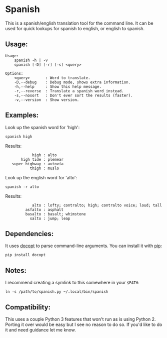 Spanish
=======

This is a spanish/english translation tool for the command line. It can be
used for quick lookups for spanish to english, or english to spanish.


Usage:
------

```
Usage:
    spanish -h | -v
    spanish [-D] [-r] [-s] <query>

Options:
    <query>       : Word to translate.
    -D,--debug    : Debug mode, shows extra information.
    -h,--help     : Show this help message.
    -r,--reverse  : Translate a spanish word instead.
    -s,--nosort   : Don't ever sort the results (faster).
    -v,--version  : Show version.
```

Examples:
--------

Look up the spanish word for 'high':
```
spanish high
```

Results:
```
            high : alto
       high tide : plemear
   super highway : autovía
           thigh : muslo
```

Look up the english word for 'alto':
```
spanish -r alto
```

Results:
```
            alto : lofty; contralto; high; contralto voice; loud; tall
         asfalto : asphalt
         basalto : basalt; whimstone
           salto : jump; leap
```

Dependencies:
-------------

It uses [docopt](http://docopt.org) to parse command-line arguments.
You can install it with [pip](https://pip.pypa.io/en/latest/installing.html):
```
pip install docopt
```

Notes:
------

I recommend creating a symlink to this somewhere in your `$PATH`:
```
ln -s /path/to/spanish.py ~/.local/bin/spanish
```

Compatibility:
--------------

This uses a couple Python 3 features that won't run as is using Python 2.
Porting it over would be easy but I see no reason to do so. If you'd like to
do it and need guidance let me know.

